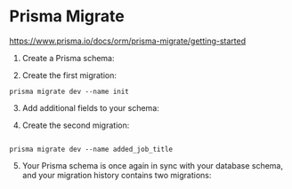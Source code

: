 # Prisma Migrate

https://www.prisma.io/docs/orm/prisma-migrate/getting-started 

1. Create a Prisma schema:

2. Create the first migration:

``` prisma
prisma migrate dev --name init

```

3. Add additional fields to your schema:

4. Create the second migration:

``` prisma

prisma migrate dev --name added_job_title

```

5. Your Prisma schema is once again in sync with your database schema, and your migration history contains two migrations:
